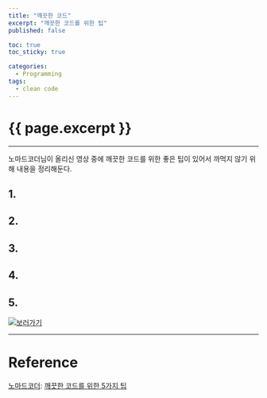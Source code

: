 ```yaml
---
title: "깨끗한 코드"
excerpt: "깨끗한 코드를 위한 팁"
published: false

toc: true
toc_sticky: true

categories:
  - Programming
tags:
  - clean code
---
```

# {{ page.excerpt }}
---
노마드코더님이 올리신 영상 중에 깨끗한 코드를 위한 좋은 팁이 있어서 까먹지 않기 위해 내용을 정리해둔다.

## 1. 

## 2. 

## 3. 

## 4. 

## 5. 


[![보러가기](https://img.youtube.com/vi/Jz8Sx1XYb04/0.jpg)](https://youtu.be/Jz8Sx1XYb04)

---
# Reference
[노마드코더](https://www.youtube.com/channel/UCUpJs89fSBXNolQGOYKn0YQ): [깨끗한 코드를 위한 5가지 팁](https://youtu.be/Jz8Sx1XYb04)